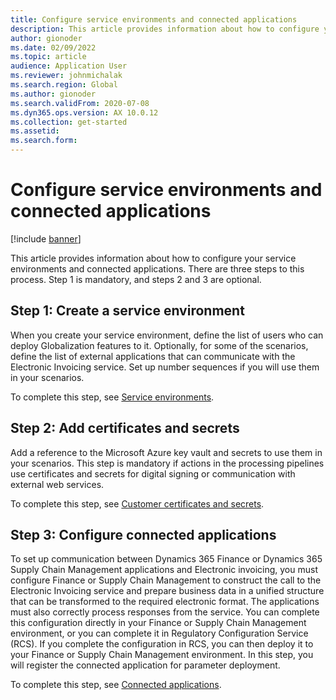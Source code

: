 ```yaml
---
title: Configure service environments and connected applications
description: This article provides information about how to configure your service environments and connected applications.
author: gionoder
ms.date: 02/09/2022
ms.topic: article
audience: Application User
ms.reviewer: johnmichalak
ms.search.region: Global
ms.author: gionoder
ms.search.validFrom: 2020-07-08
ms.dyn365.ops.version: AX 10.0.12
ms.collection: get-started
ms.assetid: 
ms.search.form: 
---
```


# Configure service environments and connected applications

[!include [banner](../../includes/banner.md)]

This article provides information about how to configure your service environments and connected applications. There are three steps to this process. Step 1 is mandatory, and steps 2 and 3 are optional.

## Step 1: Create a service environment

When you create your service environment, define the list of users who can deploy Globalization features to it. Optionally, for some of the scenarios, define the list of external applications that can communicate with the Electronic Invoicing service. Set up number sequences if you will use them in your scenarios.

To complete this step, see [Service environments](e-invoicing-service-environments.md).

## Step 2: Add certificates and secrets

Add a reference to the Microsoft Azure key vault and secrets to use them in your scenarios. This step is mandatory if actions in the processing pipelines use certificates and secrets for digital signing or communication with external web services.

To complete this step, see [Customer certificates and secrets](e-invoicing-customer-certificates-secrets.md).

## Step 3: Configure connected applications

To set up communication between Dynamics 365 Finance or Dynamics 365 Supply Chain Management applications and Electronic invoicing, you must configure Finance or Supply Chain Management to construct the call to the Electronic Invoicing service and prepare business data in a unified structure that can be transformed to the required electronic format. The applications must also correctly process responses from the service. You can complete this configuration directly in your Finance or Supply Chain Management environment, or you can complete it in Regulatory Configuration Service (RCS). If you complete the configuration in RCS, you can then deploy it to your Finance or Supply Chain Management environment. In this step, you will register the connected application for parameter deployment.

To complete this step, see [Connected applications](e-invoicing-connected-applications.md).
